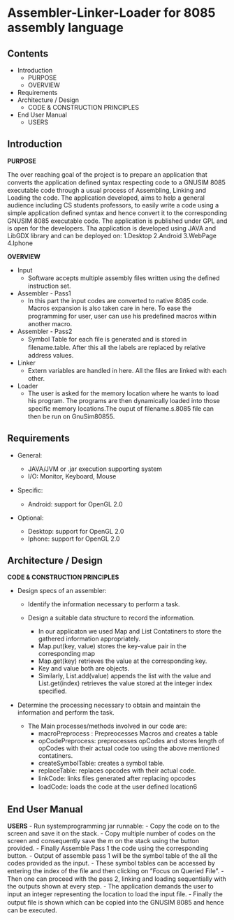 Assembler-Linker-Loader for 8085 assembly language
====================================================
Contents
----------
- Introduction 
	- PURPOSE 
	- OVERVIEW 
- Requirements 
- Architecture / Design 
	- CODE & CONSTRUCTION PRINCIPLES 
- End User Manual 
	- USERS 

Introduction
--------------------
**PURPOSE**

The over reaching goal of the project is to prepare an application that converts the application deﬁned syntax respecting code to a GNUSIM 8085 executable code through a usual process of Assembling, Linking and Loading the code. The application developed, aims to help a general audience including CS students professors, to easily write a code using a simple application deﬁned syntax and hence convert it to the corresponding GNUSIM 8085 executable code. The application is published under GPL and is open for the developers.
Tha application is developed using JAVA and LibGDX library and can be deployed on:
1.Desktop
2.Android
3.WebPage
4.Iphone

**OVERVIEW**

-	Input
	- Software accepts multiple assembly ﬁles written using the deﬁned instruction set.
- Assembler - Pass1
	- In this part the input codes are converted to native 8085 code. Macros expansion is also taken care in here. To ease the programming for user, user can use his predeﬁned macros within another macro.
- Assembler - Pass2
	- Symbol Table for each ﬁle is generated and is stored in ﬁlename.table. After this all the labels are replaced by relative address values.
- Linker
	- Extern variables are handled in here. All the ﬁles are linked with each other.
- Loader
	- The user is asked for the memory location where he wants to load his program. The programs are then dynamically loaded into those speciﬁc memory locations.The ouput of ﬁlename.s.8085 ﬁle can then be run on GnuSim80855.

Requirements
--------------
- General:
	- JAVA/JVM or .jar execution supporting system
	- I/O: Monitor, Keyboard, Mouse

- Speciﬁc:
	- Android: support for OpenGL 2.0

- Optional:
	- Desktop: support for OpenGL 2.0
	- Iphone: support for OpenGL 2.0

Architecture / Design
------------------------
**CODE & CONSTRUCTION PRINCIPLES**
- Design specs of an assembler:
	- Identify the information necessary to perform a task.

	- Design a suitable data structure to record the information.

		- In our applicaton we used Map and List Contatiners to store the gathered information appropriately.
		- Map.put(key, value) stores the key-value pair in the corresponding map
		- Map.get(key) retrieves the value at the corresponding key.
		- Key and value both are objects.
		- Similarly, List.add(value) appends the list with the value and List.get(index) retrieves the value stored at the integer index speciﬁed.

- Determine the processing necessary to obtain and maintain the information and perform the task.

	- The Main processes/methods involved in our code are:
		- macroPreprocess : Prepreocesses Macros and creates a table
		- opCodePreprocess: preprocesses opCodes and stores length of opCodes with their actual code too using the above mentioned contatiners.
		- createSymbolTable: creates a symbol table.
		- replaceTable: replaces opcodes with their actual code.
		- linkCode: links ﬁles generated after replacing opcodes
		- loadCode: loads the code at the user deﬁned location6

End User Manual
------------------
**USERS**
	- Run systemprogramming jar runnable:
	- Copy the code on to the screen and save it on the stack.
	- Copy multiple number of codes on the screen and consequently save the m on the stack using the button provided.
	- Finally Assemble Pass 1 the code using the corresponding button.
	- Output of assemble pass 1 will be the symbol table of the all the codes provided as the input.
	- These symbol tables can be accessed by entering the index of the ﬁle and then clicking on ”Focus on Queried File”.
	- Then one can proceed with the pass 2, linking and loading sequentially with the outputs shown at every step.
	- The application demands the user to input an integer representing the location to load the input ﬁle.
	- Finally the output ﬁle is shown which can be copied into the GNUSIM 8085 and hence can be executed.
